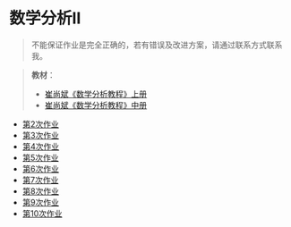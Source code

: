 # 数学分析II

> 不能保证作业是完全正确的，若有错误及改进方案，请通过联系方式联系我。

> **教材**：
> - <a href="崔尚斌.++数学分析教程.1.pdf.pdf" download="崔尚斌.++数学分析教程.1.pdf.pdf">崔尚斌《数学分析教程》上册</a>
> - <a href="崔尚斌.++数学分析教程.2.pdf(1).pdf" download="崔尚斌.++数学分析教程.2.pdf(1).pdf">崔尚斌《数学分析教程》中册</a>

- <a href="第2次 乐绎华 23363017.pdf" download="第2次 乐绎华 23363017.pdf">第2次作业</a>
- <a href="第3次 乐绎华 23363017.pdf" download="第3次 乐绎华 23363017.pdf">第3次作业</a>
- <a href="第4次 乐绎华 23363017.pdf" download="第4次 乐绎华 23363017.pdf">第4次作业</a>
- <a href="第5次 乐绎华 23363017.pdf" download="第5次 乐绎华 23363017.pdf">第5次作业</a>
- <a href="第6次 乐绎华 23363017.pdf" download="第6次 乐绎华 23363017.pdf">第6次作业</a>
- <a href="第7次 乐绎华 23363017.pdf" download="第7次 乐绎华 23363017.pdf">第7次作业</a>
- <a href="第8次 乐绎华 23363017.pdf" download="第8次 乐绎华 23363017.pdf">第8次作业</a>
- <a href="第9次 乐绎华 23363017.pdf" download="第9次 乐绎华 23363017.pdf">第9次作业</a>
- <a href="第10次 乐绎华 23363017.docx" download="第10次 乐绎华 23363017.docx">第10次作业</a>